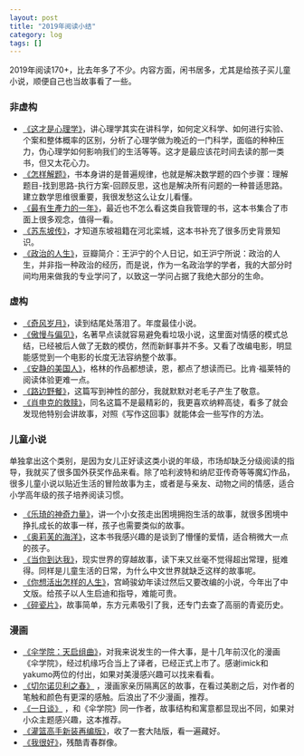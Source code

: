 ```yaml
---
layout: post
title: "2019年阅读小结"
category: log
tags: []
---
```


2019年阅读170+，比去年多了不少。内容方面，闲书居多，尤其是给孩子买儿童小说，顺便自己也当故事看了一些。

### 非虚构

- [《这才是心理学》](https://book.douban.com/subject/26686251/)，讲心理学其实在讲科学，如何定义科学、如何进行实验、个案和整体概率的区别，分析了心理学做为晚近的一门科学，面临的种种压力，伪心理学如何影响我们的生活等等。这才是最应该花时间去读的那一类书，但又太花心力。
- [《怎样解题》](https://book.douban.com/subject/6983584/)，书本身讲的是普遍规律，也就是解决数学题的四个步骤：理解题目-找到思路-执行方案-回顾反思，这也是解决所有问题的一种普适思路。建立数学思维很重要，我很发愁这么让女儿看懂。
- [《最有生產力的一年》](https://book.douban.com/subject/26854756/)，最近也不怎么看这类自我管理的书，这本书集合了市面上很多观念，值得一看。
- [《苏东坡传》](https://book.douban.com/subject/1792668/)，才知道东坡祖籍在河北栾城，这本书补充了很多历史背景知识。
- [《政治的人生》](https://book.douban.com/subject/2125296/)，豆瓣简介：王沪宁的个人日记，如王沪宁所说：政治的人生，并非指一种政治的经历，而是说，作为一名政治学的学者，我的大部分时间均用来做我的专业学问了，以致这一学问占据了我绝大部分的生命。

### 虚构

- [《奇风岁月》](https://book.douban.com/subject/6016234/)，读到结尾处落泪了。年度最佳小说。
- [《傲慢与偏见》](https://book.douban.com/subject/4881639/)，名著早点读就容易避免看垃圾小说，这里面对情感的模式总结，已经被后人做了无数的模仿，然而新鲜事并不多。又看了改编电影，明显能感觉到一个电影的长度无法容纳整个故事。
- [《安静的美国人》](https://book.douban.com/subject/26284407/)，格林的作品都想读，恩，都点了想读而已。比肯·福莱特的阅读体验更难一点。
- [《路边野餐》](https://book.douban.com/subject/11612052/)，这篇写到神性的部分，我就默默对老毛子产生了敬意。
- [《肖申克的救赎》](https://book.douban.com/subject/26262050/)，同名这篇不是最精彩的，我更喜欢纳粹高徒，看多了就会发现他特别会讲故事，对照《写作这回事》就能体会一些写作的方法。

### 儿童小说

单独拿出这个类别，是因为女儿正好读这类小说的年级，市场却缺乏分级阅读的指导，我就买了很多国外获奖作品来看。除了哈利波特和纳尼亚传奇等等魔幻作品，很多儿童小说以贴近生活的冒险故事为主，或者是与亲友、动物之间的情感，适合小学高年级的孩子培养阅读习惯。

- [《乐琦的神奇力量》](https://book.douban.com/subject/5363759/)，讲一个小女孩走出困境拥抱生活的故事，就很多困境中挣扎成长的故事一样，孩子也需要类似的故事。
- [《奥莉芙的海洋》](https://book.douban.com/subject/25773736/)，这本书我感兴趣的是谈到了懵懂的爱情，适合稍微大一点的孩子。
- [《当你到达我》](https://book.douban.com/subject/4909249/)，现实世界的穿越故事，读下来又丝毫不觉得超出常理，挺难得。同样是儿童生活的日常，为什么中文世界就缺乏这样的故事呢。
- [《你想活出怎样的人生》](https://book.douban.com/subject/34659228/)，宫崎骏幼年读过然后又要改编的小说，今年出了中文版。给孩子以人生启迪和指导，难能可贵。
- [《碎瓷片》](https://book.douban.com/subject/3693101/)，故事简单，东方元素吸引了我，还专门去查了高丽的青瓷历史。

### 漫画

- [《伞学院：天启组曲》](https://book.douban.com/subject/34889908/)，对我来说发生的一件大事，是十几年前汉化的漫画《伞学院》，经过机缘巧合当上了译者，已经正式上市了。感谢imick和yakumo两位的付出，如果对美漫感兴趣可以找来看看。
- [《切尔诺贝利之春》](https://book.douban.com/subject/26906378/) ，漫画家亲历隔离区的故事，在看过美剧之后，对作者的笔触和颜色有更深的感触。后浪出了不少漫画，推荐。
- [《一日谈》](https://book.douban.com/subject/26794876/) ，和《伞学院》同一作者，故事结构和寓意都显现出不同，如果对小众主题感兴趣，这本推荐。
- [《灌篮高手新装再编版》](https://book.douban.com/subject/34808678/)，收了一套大陆版，看一遍藏好。
- [《我很好》](https://book.douban.com/subject/25817203/)，残酷青春群像。

